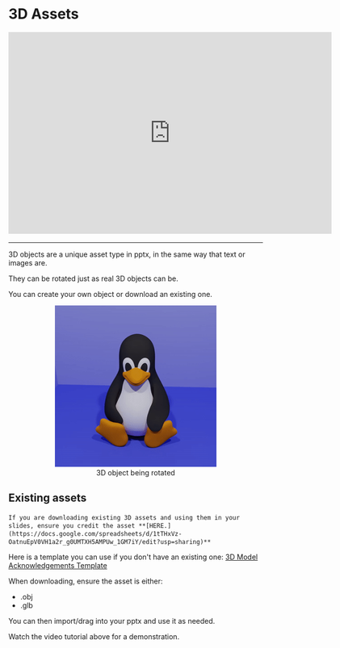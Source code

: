 # 3D Assets

<div align="center">
    <iframe width="640" height="400" src="https://www.youtube.com/embed/GfXy-EPd_Y8" frameborder="0" allow="accelerometer; autoplay; encrypted-media; gyroscope; picture-in-picture" allowfullscreen></iframe>
</div>


---

3D objects are a unique asset type in pptx, in the same way that text or images are. 

They can be rotated just as real 3D objects can be.

You can create your own object or download an existing one.

<figure align="center">
  <img src="./images/tux.gif" />
  <figcaption>3D object being rotated</figcaption>
</figure>


## Existing assets
```admonish warning title="Note [MDN Only]"
If you are downloading existing 3D assets and using them in your slides, ensure you credit the asset **[HERE.](https://docs.google.com/spreadsheets/d/1tTHxVz-OatnuEpV0VH1a2r_g0UMTXH5AMPUw_1GM7iY/edit?usp=sharing)**
```

Here is a template you can use if you don't have an existing one: [3D Model Acknowledgements Template](https://docs.google.com/spreadsheets/d/1MFx1Jq7elyU5FHECc-2WIMFmjp6KsZ7M1o0__JVvL9Y/edit?usp=sharing)

When downloading, ensure the asset is either:
- .obj
- .glb

You can then import/drag into your pptx and use it as needed.

Watch the video tutorial above for a demonstration. 